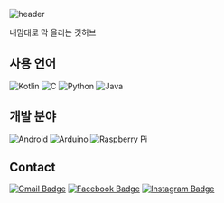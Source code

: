 ![header](https://capsule-render.vercel.app/api?type=waving&color=auto&height=300&section=header&text=Trollonion03&fontSize=90)

내맘대로 막 올리는 깃허브

사용 언어
---------
![Kotlin](https://img.shields.io/badge/Kotlin-0095d5?style=flat-square&logo=Kotlin&logoColor=white)
![C](https://img.shields.io/badge/C-A8B9CC?style=flat-square&logo=C&logoColor=white)
![Python](https://img.shields.io/badge/Python-3776AB?style=flat-square&logo=Python&logoColor=white)
![Java](https://img.shields.io/badge/Java-007396?style=flat-square&logo=Java&logoColor=white)

개발 분야
----------
![Android](https://img.shields.io/badge/Android-3DDC84?style=flat-square&logo=Android&logoColor=white)
![Arduino](https://img.shields.io/badge/Arduino-00979D?style=flat-square&logo=Arduino&logoColor=white)
![Raspberry Pi](https://img.shields.io/badge/RaspberryPi-C51A4A?style=flat-square&logo=Raspberry-Pi&logoColor=white)

Contact
-------

[![Gmail Badge](https://img.shields.io/badge/Gmail-EA4335?style=flat-square&logo=Gmail&logoColor=white&link=mailto:trollonion03@gmail.com)](mailto:trollonion03@gmai.com)
[![Facebook Badge](https://img.shields.io/badge/facebook-1877f2?style=flat-square&logo=facebook&logoColor=white&link=https://www.facebook.com/trollonion03)](https://www.facebook.com/trollonion03)
[![Instagram Badge](https://img.shields.io/badge/Instagram-E4405F?style=flat-square&logo=Instagram&logoColor=white&link=https://www.instagram.com/trollonion_03)](https://www.instagram.com/trollonion_03)

